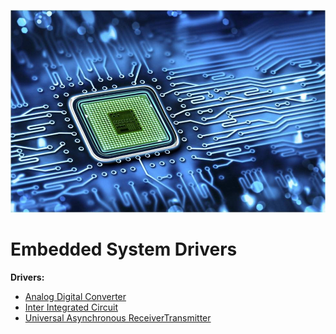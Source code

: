 ![Cover](https://github.com/adhamaly/Embedded-System-Drivers/blob/main/images/embedded_systems.jpg)



# Embedded System Drivers


**Drivers:**
* [Analog Digital Converter](https://github.com/adhamaly/Embedded-System-Drivers/tree/main/Analog-Digital-Converter)
* [Inter Integrated Circuit](https://github.com/adhamaly/Embedded-System-Drivers/tree/main/Inter-Integrated-Circuit)
* [Universal Asynchronous ReceiverTransmitter](https://github.com/adhamaly/Embedded-System-Drivers/tree/main/Universal%20Asynchronous%20ReceiverTransmitter)

